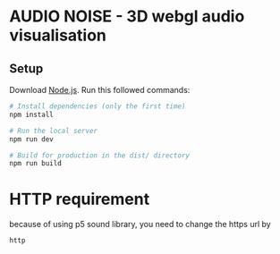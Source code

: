 # AUDIO NOISE - 3D webgl audio visualisation

## Setup
Download [Node.js](https://nodejs.org/en/download/).
Run this followed commands:

``` bash
# Install dependencies (only the first time)
npm install

# Run the local server
npm run dev

# Build for production in the dist/ directory
npm run build
```

# HTTP requirement
because of using p5 sound library, you need to change the https url by
```bash
http
```
